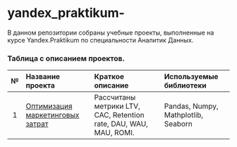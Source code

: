 # yandex_praktikum-
В данном репозитории собраны учебные проекты, выполненные на курсе Yandex.Praktikum по специальности Аналитик Данных.

### Таблица с описанием проектов.
|№|Название проекта | Краткое описание | Используемые библиотеки |
|:---:|:-------------------------------|:------------------------------|:-----------------------------------|                   
|1| [Оптимизация маркетинговых затрат](https://github.com/surgaev/works_surgaev/tree/master/ltv)           | Рассчитаны метрики LTV, CAC, Retention rate, DAU, WAU, MAU, ROMI.| Pandas, Numpy, Mathplotlib, Seaborn|

